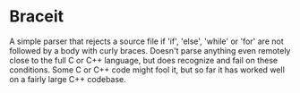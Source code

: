 # Braceit

A simple parser that rejects a source file if 'if', 'else', 'while' or 'for' are not followed by a body with
curly braces.  Doesn't parse anything even remotely close to the full C or C++ language, but does recognize
and fail on these conditions.  Some C or C++ code might fool it, but so far it has worked well on a fairly
large C++ codebase.
